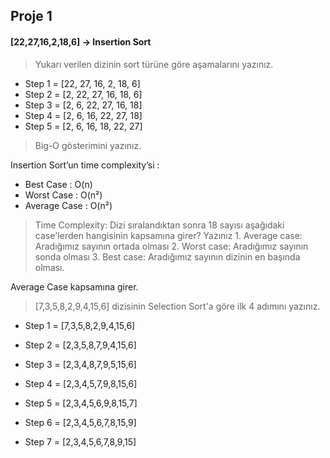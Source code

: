 ## Proje 1
#### [22,27,16,2,18,6] -> Insertion Sort

> Yukarı verilen dizinin sort türüne göre aşamalarını yazınız.

* Step 1 = [22, 27, 16, 2, 18, 6]
* Step 2 = [2, 22, 27, 16, 18, 6]
* Step 3 = [2, 6, 22, 27, 16, 18]
* Step 4 = [2, 6, 16, 22, 27, 18]
* Step 5 = [2, 6, 16, 18, 22, 27]
 
> Big-O gösterimini yazınız.

Insertion Sort’un time complexity’si :

- Best Case : O(n)
- Worst Case : O(n²)
- Average Case : O(n²)

>  Time Complexity: Dizi sıralandıktan sonra 18 sayısı aşağıdaki case'lerden hangisinin kapsamına girer? Yazınız  1. Average case: Aradığımız sayının ortada olması 2. Worst case: Aradığımız sayının sonda olması 3. Best case: Aradığımız sayının dizinin en başında olması. 
 
Average Case kapsamına girer.

> [7,3,5,8,2,9,4,15,6] dizisinin Selection Sort'a göre ilk 4 adımını yazınız.  

* Step 1 = [7,3,5,8,2,9,4,15,6]
* Step 2 = [2,3,5,8,7,9,4,15,6]
* Step 3 = [2,3,4,8,7,9,5,15,6]
* Step 4 = [2,3,4,5,7,9,8,15,6]
 
* Step 5 = [2,3,4,5,6,9,8,15,7]
* Step 6 = [2,3,4,5,6,7,8,15,9]
* Step 7 = [2,3,4,5,6,7,8,9,15]

